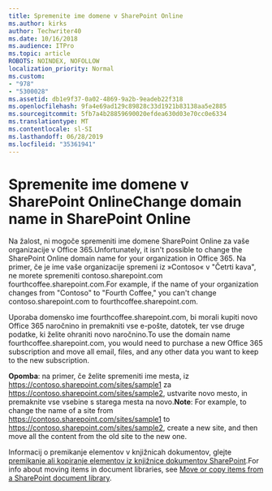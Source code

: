 ```yaml
---
title: Spremenite ime domene v SharePoint Online
ms.author: kirks
author: Techwriter40
ms.date: 10/16/2018
ms.audience: ITPro
ms.topic: article
ROBOTS: NOINDEX, NOFOLLOW
localization_priority: Normal
ms.custom:
- "978"
- "5300028"
ms.assetid: db1e9f37-0a02-4869-9a2b-9eadeb22f318
ms.openlocfilehash: 9fa4e69ad129c89828c33d1921b83138aa5e2885
ms.sourcegitcommit: 5fb7a4b28859690020efdea630d03e70cc0e6334
ms.translationtype: MT
ms.contentlocale: sl-SI
ms.lasthandoff: 06/28/2019
ms.locfileid: "35361941"
---
```

# <a name="change-domain-name-in-sharepoint-online"></a><span data-ttu-id="e380d-102">Spremenite ime domene v SharePoint Online</span><span class="sxs-lookup"><span data-stu-id="e380d-102">Change domain name in SharePoint Online</span></span>

<span data-ttu-id="e380d-103">Na žalost, ni mogoče spremeniti ime domene SharePoint Online za vaše organizacije v Office 365.</span><span class="sxs-lookup"><span data-stu-id="e380d-103">Unfortunately, it isn't possible to change the SharePoint Online domain name for your organization in Office 365.</span></span> <span data-ttu-id="e380d-104">Na primer, če je ime vaše organizacije spremeni iz »Contoso« v "Četrti kava", ne morete spremeniti contoso.sharepoint.com fourthcoffee.sharepoint.com.</span><span class="sxs-lookup"><span data-stu-id="e380d-104">For example, if the name of your organization changes from "Contoso" to "Fourth Coffee," you can't change contoso.sharepoint.com to fourthcoffee.sharepoint.com.</span></span>
  
<span data-ttu-id="e380d-105">Uporaba domensko ime fourthcoffee.sharepoint.com, bi morali kupiti novo Office 365 naročnino in premakniti vse e-pošte, datotek, ter vse druge podatke, ki želite ohraniti novo naročnino.</span><span class="sxs-lookup"><span data-stu-id="e380d-105">To use the domain name fourthcoffee.sharepoint.com, you would need to purchase a new Office 365 subscription and move all email, files, and any other data you want to keep to the new subscription.</span></span>
  
 <span data-ttu-id="e380d-106">**Opomba**: na primer, če želite spremeniti ime mesta, iz https://contoso.sharepoint.com/sites/sample1 za https://contoso.sharepoint.com/sites/sample2, ustvarite novo mesto, in premaknite vse vsebine s starega mesta na novo.</span><span class="sxs-lookup"><span data-stu-id="e380d-106">**Note**: For example, to change the name of a site from https://contoso.sharepoint.com/sites/sample1 to https://contoso.sharepoint.com/sites/sample2, create a new site, and then move all the content from the old site to the new one.</span></span>
  
<span data-ttu-id="e380d-107">Informacij o premikanje elementov v knjižnicah dokumentov, glejte [premikanje ali kopiranje elementov iz knjižnice dokumentov SharePoint](https://go.microsoft.com/fwlink/?linkid=2025831).</span><span class="sxs-lookup"><span data-stu-id="e380d-107">For info about moving items in document libraries, see [Move or copy items from a SharePoint document library](https://go.microsoft.com/fwlink/?linkid=2025831).</span></span>
  